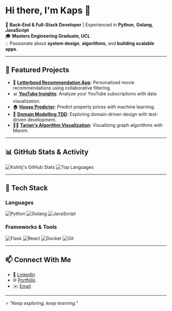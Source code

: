 # Hi there, I'm Kaps 👋

🌌 **Back-End & Full-Stack Developer** | Experienced in **Python**, **Golang**, **JavaScript**  
🎓 **Masters Engineering Graduate, UCL**  
💡 Passionate about **system design**, **algorithms**, and **building scalable apps**.  

---

## 🌟 Featured Projects
- 🔮 [**Letterboxd Recommendation App**](https://github.com/Syzygyastro/letterboxd_recommendation_app): Personalized movie recommendations using collaborative filtering.
- 📊 [**YouTube Insights**](https://github.com/Syzygyastro/youtube_insights): Analyze your YouTube subscriptions with data visualization.
- 🏠 [**House Predictor**](https://github.com/Syzygyastro/House_predictor): Predict property prices with machine learning.
- 📖 [**Domain Modelling TDD**](https://github.com/Syzygyastro/Domain_modelling_TDD): Exploring domain-driven design with test-driven development.
- 👨‍🏫 [**Tarjan's Algorithm Visualization**](https://github.com/Syzygyastro/Tarjans): Visualizing graph algorithms with Manim.

---

## 📊 GitHub Stats & Activity

![Kshitij's GitHub Stats](https://github-readme-stats.vercel.app/api?username=Syzygyastro&show_icons=true&theme=radical)
![Top Languages](https://github-readme-stats.vercel.app/api/top-langs/?username=Syzygyastro&layout=compact&theme=radical)

---

## 🔧 Tech Stack

### Languages
![Python](https://img.shields.io/badge/-Python-3776AB?style=flat-square&logo=python&logoColor=white)
![Golang](https://img.shields.io/badge/-Go-00ADD8?style=flat-square&logo=go&logoColor=white)
![JavaScript](https://img.shields.io/badge/-JavaScript-F7DF1E?style=flat-square&logo=javascript&logoColor=black)

### Frameworks & Tools
![Flask](https://img.shields.io/badge/-Flask-000000?style=flat-square&logo=flask&logoColor=white)
![React](https://img.shields.io/badge/-React-61DAFB?style=flat-square&logo=react&logoColor=black)
![Docker](https://img.shields.io/badge/-Docker-2496ED?style=flat-square&logo=docker&logoColor=white)
![Git](https://img.shields.io/badge/-Git-F05032?style=flat-square&logo=git&logoColor=white)

---

## 📫 Connect With Me

- 💼 [LinkedIn](https://www.linkedin.com/in/kshitij-kapoor-203364207/)
- 🌐 [Portfolio](https://syzygy-io.webflow.io/)
- ✉️ [Email](mailto:kkaps6776@gmail.com)

---

⭐️ _"Keep exploring, keep learning."_  
